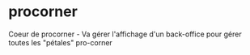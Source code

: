 # procorner
Coeur de procorner - Va gérer l'affichage d'un back-office pour gérer toutes les "pétales" pro-corner
